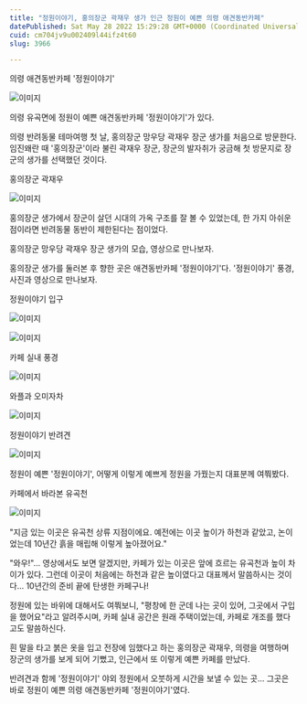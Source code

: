 ```yaml
---
title: "정원이야기, 홍의장군 곽재우 생가 인근 정원이 예쁜 의령 애견동반카페"
datePublished: Sat May 28 2022 15:29:28 GMT+0000 (Coordinated Universal Time)
cuid: cm704jv9u002409l44ifz4t60
slug: 3966

---
```



의령 애견동반카페 '정원이야기'

![이미지](https://cdn.hashnode.com/res/hashnode/image/upload/v1739256715233/1cfb8c9e-a6f0-4d8b-af5a-d7b3d2b20f63.jpeg)

의령 유곡면에 정원이 예쁜 애견동반카페 '정원이야기'가 있다.

의령 반려동물 테마여행 첫 날, 홍의장군 망우당 곽재우 장군 생가를 처음으로 방문한다. 임진왜란 때 '홍의장군'이라 불린 곽재우 장군, 장군의 발자취가 궁금해 첫 방문지로 장군의 생가를 선택했던 것이다.

홍의장군 곽재우

![이미지](https://cdn.hashnode.com/res/hashnode/image/upload/v1739256717285/133589c2-9509-4779-9cc8-7f04f27366c7.jpeg)

홍의장군 생가에서 장군이 살던 시대의 가옥 구조를 잘 볼 수 있었는데, 한 가지 아쉬운 점이라면 반려동물 동반이 제한된다는 점이었다.

홍의장군 망우당 곽재우 장군 생가의 모습, 영상으로 만나보자.

홍의장군 생가를 둘러본 후 향한 곳은 애견동반카페 '정원이야기'다. '정원이야기' 풍경, 사진과 영상으로 만나보자.

정원이야기 입구

![이미지](https://cdn.hashnode.com/res/hashnode/image/upload/v1739256719434/033c2968-861f-4319-9f49-f4132f4d5dbc.jpeg)

![이미지](https://cdn.hashnode.com/res/hashnode/image/upload/v1739256721613/4e5bc6ea-8635-4a3e-a9a0-59a97f84998c.jpeg)

카페 실내 풍경

![이미지](https://cdn.hashnode.com/res/hashnode/image/upload/v1739256723659/03f94672-6407-49c7-81f8-33c5a1caece0.jpeg)

와플과 오미자차

![이미지](https://cdn.hashnode.com/res/hashnode/image/upload/v1739256725679/c83c2b42-0844-4113-bd82-555cf40f2da6.jpeg)

정원이야기 반려견

![이미지](https://cdn.hashnode.com/res/hashnode/image/upload/v1739256727995/18da74bc-e70d-43ef-9eb8-4e42f26d2a26.jpeg)

정원이 예쁜 '정원이야기', 어떻게 이렇게 예쁘게 정원을 가꿨는지 대표분께 여쭤봤다.

카페에서 바라본 유곡천

![이미지](https://cdn.hashnode.com/res/hashnode/image/upload/v1739256730328/126f6f64-db05-4b32-b024-f6da5498cd9b.jpeg)

"지금 있는 이곳은 유곡천 상류 지점이에요. 예전에는 이곳 높이가 하천과 같았고, 논이었는데 10년간 흙을 매립해 이렇게 높아졌어요."

"와우!"... 영상에서도 보면 알겠지만, 카페가 있는 이곳은 앞에 흐르는 유곡천과 높이 차이가 있다. 그런데 이곳이 처음에는 하천과 같은 높이였다고 대표께서 말씀하시는 것이다... 10년간의 준비 끝에 탄생한 카페구나!

정원에 있는 바위에 대해서도 여쭤보니, "평창에 한 군데 나는 곳이 있어, 그곳에서 구입을 했어요"라고 알려주시며, 카페 실내 공간은 원래 주택이었는데, 카페로 개조를 했다고도 말씀하신다.

흰 말을 타고 붉은 옷을 입고 전장에 임했다고 하는 홍의장군 곽재우, 의령을 여행하며 장군의 생가를 보게 되어 기뻤고, 인근에서 또 이렇게 예쁜 카페를 만났다.

반려견과 함께 '정원이야기' 야외 정원에서 오붓하게 시간을 보낼 수 있는 곳... 그곳은 바로 정원이 예쁜 의령 애견동반카페 '정원이야기'였다.